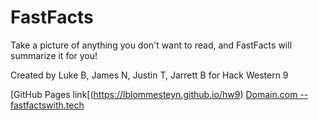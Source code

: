 # FastFacts

Take a picture of anything you don't want to read, and FastFacts will summarize it for you!

Created by Luke B, James N, Justin T, Jarrett B for Hack Western 9

[GitHub Pages link[(https://lblommesteyn.github.io/hw9)
[Domain.com -- fastfactswith.tech](https://fastfactswith.tech)

